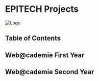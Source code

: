 # EPITECH Projects

![Logo](https://i.ibb.co/3zZht7D/EPI-LOGO-ACCROCHE-2023-QUADRI.png)

## Table of Contents

## Web@cademie First Year

## Web@cademie Second Year
